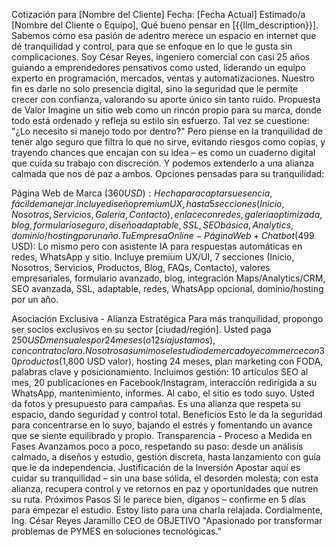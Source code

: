 Cotización para [Nombre del Cliente]
Fecha: [Fecha Actual]
Estimado/a [Nombre del Cliente o Equipo],
Qué bueno pensar en [{{llm_description}}]. Sabemos cómo esa pasión de adentro merece un espacio en internet que dé tranquilidad y control, para que se enfoque en lo que le gusta sin complicaciones.
Soy César Reyes, ingeniero comercial con casi 25 años guiando a emprendedores pensativos como usted, liderando un equipo experto en programación, mercados, ventas y automatizaciones. Nuestro fin es darle no solo presencia digital, sino la seguridad que le permite crecer con confianza, valorando su aporte único sin tanto ruido.
Propuesta de Valor
Imagine un sitio web como un rincón propio para su marca, donde todo está ordenado y refleja su estilo sin esfuerzo. Tal vez se cuestione: "¿Lo necesito si manejo todo por dentro?" Pero piense en la tranquilidad de tener algo seguro que filtra lo que no sirve, evitando riesgos como copias, y trayendo chances que encajan con su idea – es como un cuaderno digital que cuida su trabajo con discreción. Y podemos extenderlo a una alianza calmada que nos dé paz a ambos.
Opciones pensadas para su tranquilidad:

Página Web de Marca ($360 USD): Hecha para captar su esencia, fácil de manejar. Incluye diseño premium UX, hasta 5 secciones (Inicio, Nosotros, Servicios, Galería, Contacto), enlace con redes, galería optimizada, blog, formulario seguro, diseño adaptable, SSL, SEO básica, Analytics, dominio/hosting por un año.
Tu Empresa Online - Página Web + Chatbot ($499 USD): Lo mismo pero con asistente IA para respuestas automáticas en redes, WhatsApp y sitio. Incluye premium UX/UI, 7 secciones (Inicio, Nosotros, Servicios, Productos, Blog, FAQs, Contacto), valores empresariales, formulario avanzado, blog, integración Maps/Analytics/CRM, SEO avanzada, SSL, adaptable, redes, WhatsApp opcional, dominio/hosting por un año.

Asociación Exclusiva - Alianza Estratégica
Para más tranquilidad, propongo ser socios exclusivos en su sector [ciudad/región]. Usted paga $250 USD mensuales por 24 meses (o 12 si ajustamos), con contrato claro. Nosotros asumimos el estudio de mercado y ecommerce con 30 productos ($1,800 USD valor), hosting 24 meses, plan marketing con FODA, palabras clave y posicionamiento. Incluimos gestión: 10 artículos SEO al mes, 20 publicaciones en Facebook/Instagram, interacción redirigida a su WhatsApp, mantenimiento, informes. Al cabo, el sitio es todo suyo. Usted da fotos y presupuesto para campañas. Es una alianza que respeta su espacio, dando seguridad y control total.
Beneficios
Esto le da la seguridad para concentrarse en lo suyo, bajando el estrés y fomentando un avance que se siente equilibrado y propio.
Transparencia - Proceso a Medida en Fases
Avanzamos poco a poco, respetando su paso: desde un análisis calmado, a diseños y estudio, gestión discreta, hasta lanzamiento con guía que le da independencia.
Justificación de la Inversión
Apostar aquí es cuidar su tranquilidad – sin una base sólida, el desorden molesta; con esta alianza, recupera control y ve retornos en paz y oportunidades que nutren su ruta.
Próximos Pasos
Si le parece bien, díganos – confirme en 5 días para empezar el estudio. Estoy listo para una charla relajada.
Cordialmente,
Ing. César Reyes Jaramillo
CEO de OBJETIVO
"Apasionado por transformar problemas de PYMES en soluciones tecnológicas."